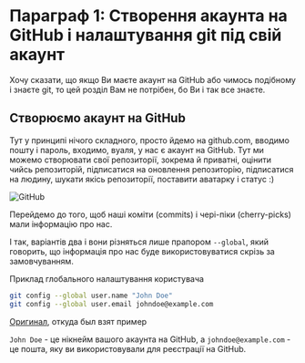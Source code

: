 # Параграф 1: Створення акаунта на GitHub і налаштування git під свій акаунт

Хочу сказати, що якщо Ви маєте акаунт на GitHub або чимось подібному і знаєте git, то цей розділ Вам не потрібен, бо Ви і так все знаєте.

## Створюємо акаунт на GitHub

Тут у принципі нічого складного, просто йдемо на github.com, вводимо пошту і пароль, входимо, вуаля, у нас є акаунт на GitHub. Тут ми можемо створювати свої репозиторії, зокрема й приватні, оцінити чийсь репозиторій, підписатися на оновлення репозиторію, підписатися на людину, шукати якісь репозиторії, поставити аватарку і статус :)

![GitHub](/Chapter2/GitHub.png)

Перейдемо до того, щоб наші коміти (commits) і чері-піки (cherry-picks) мали інформацію про нас.

І так, варіантів два і вони різняться лише прапором `--global`, який говорить, що інформація про нас буде використовуватися скрізь за замовчуванням.

Приклад глобального налаштування користувача

```bash
git config --global user.name "John Doe"
git config --global user.email johndoe@example.com
```

[Оригинал](https://git-scm.com/book/uk/v2/%D0%92%D1%81%D1%82%D1%83%D0%BF-%D0%9F%D0%BE%D1%87%D0%B0%D1%82%D0%BA%D0%BE%D0%B2%D0%B5-%D0%BD%D0%B0%D0%BB%D0%B0%D1%88%D1%82%D1%83%D0%B2%D0%B0%D0%BD%D0%BD%D1%8F-Git), откуда был взят пример

`John Doe` - це нікнейм вашого акаунта на GitHub, а `johndoe@example.com` - це пошта, яку ви використовували для реєстрації на GitHub.
